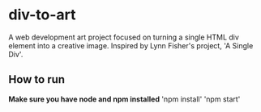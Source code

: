 # div-to-art
A web development art project focused on turning a single HTML div element into a creative image. Inspired by Lynn Fisher's project, 'A Single Div'.

## How to run
**Make sure you have node and npm installed**
'npm install'
'npm start'
